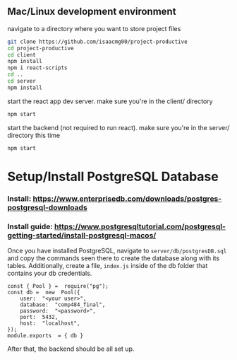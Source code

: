 ## Mac/Linux development environment

navigate to a directory where you want to store project files

```sh
git clone https://github.com/isaacmg00/project-productive
cd project-productive
cd client
npm install
npm i react-scripts
cd ..
cd server
npm install
```

start the react app dev server. make sure you're in the client/ directory

```sh
npm start
```

start the backend (not required to run react). make sure you're in the server/ directory this time

```sh
npm start
```

# Setup/Install PostgreSQL Database
### Install: https://www.enterprisedb.com/downloads/postgres-postgresql-downloads 
### Install guide: https://www.postgresqltutorial.com/postgresql-getting-started/install-postgresql-macos/
Once you have installed PostgreSQL, navigate to ```server/db/postgresDB.sql``` and copy the commands seen there to create the database along with its tables. Additionally, create a file, ```index.js``` inside of the db folder that contains your db credentials. 

```
const { Pool } =  require("pg");
const db =  new  Pool({
	user:  "<your user>",
	database:  "comp484_final",
	password:  "<password>",
	port:  5432,
	host:  "localhost",
});
module.exports  = { db }
```
After that, the backend should be all set up. 
